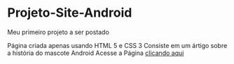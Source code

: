 # Projeto-Site-Android
Meu primeiro projeto a ser postado

Página criada apenas usando HTML 5 e CSS 3
Consiste em um ártigo sobre a história do mascote Android
Acesse a  Página <a href="https://zeneto69.github.io/Projeto-Site-Android/">clicando aqui</a>
